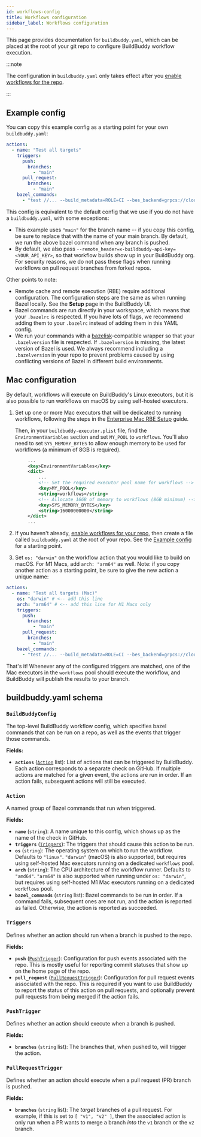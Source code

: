 ```yaml
---
id: workflows-config
title: Workflows configuration
sidebar_label: Workflows configuration
---
```


This page provides documentation for `buildbuddy.yaml`, which can be placed
at the root of your git repo to configure BuildBuddy workflow execution.

:::note

The configuration in `buildbuddy.yaml` only takes effect after you
[enable workflows for the repo](workflows-setup#enable-workflows-for-a-repo).

:::

## Example config

You can copy this example config as a starting point for your own `buildbuddy.yaml`:

```yaml
actions:
  - name: "Test all targets"
    triggers:
      push:
        branches:
          - "main"
      pull_request:
        branches:
          - "main"
    bazel_commands:
      - "test //... --build_metadata=ROLE=CI --bes_backend=grpcs://cloud.buildbuddy.io --bes_results_url=https://app.buildbuddy.io/invocation/"
```

This config is equivalent to the default config that we use if you do
not have a `buildbuddy.yaml`, with some exceptions:

- This example uses `"main"` for the branch name -- if you copy this config,
  be sure to replace that with the name of your main branch. By default, we
  run the above bazel command when any branch is pushed.
- By default, we also pass `--remote_header=x-buildbuddy-api-key=<YOUR_API_KEY>`,
  so that workflow builds show up in your BuildBuddy org. For security reasons,
  we do not pass these flags when running workflows on pull request
  branches from forked repos.

Other points to note:

- Remote cache and remote execution (RBE) require additional configuration.
  The configuration steps are the same as when running Bazel locally.
  See the **Setup** page in the BuildBuddy UI.
- Bazel commands are run directly in your workspace, which means that your
  `.bazelrc` is respected. If you have lots of flags, we recommend adding
  them to your `.bazelrc` instead of adding them in this YAML config.
- We run your commands with a [bazelisk](https://github.com/bazelbuild/bazelisk)-compatible
  wrapper so that your `.bazelversion` file is respected. If
  `.bazelversion` is missing, the latest version of Bazel is used. We
  always recommend including a `.bazelversion` in your repo to prevent
  problems caused by using conflicting versions of Bazel in different
  build environments.

## Mac configuration

By default, workflows will execute on BuildBuddy's Linux executors,
but it is also possible to run workflows on macOS by using self-hosted
executors.

1. Set up one or more Mac executors that will be dedicated to running
   workflows, following the steps in the [Enterprise
   Mac RBE Setup](/docs/enterprise-mac-rbe) guide.

   Then, in your `buildbuddy-executor.plist` file, find the
   `EnvironmentVariables` section and set `MY_POOL` to `workflows`. You'll
   also need to set `SYS_MEMORY_BYTES` to allow enough memory to be
   used for workflows (a minimum of 8GB is required).

```xml
        ...
        <key>EnvironmentVariables</key>
        <dict>
            ...
            <!-- Set the required executor pool name for workflows -->
            <key>MY_POOL</key>
            <string>workflows</string>
            <!-- Allocate 16GB of memory to workflows (8GB minimum) -->
            <key>SYS_MEMORY_BYTES</key>
            <string>16000000000</string>
        </dict>
        ...
```

2. If you haven't already, [enable workflows for your
   repo](/docs/workflows-setup#enable-workflows-for-a-repo), then create a
   file called `buildbuddy.yaml` at the root of your repo. See the
   [Example config](#example-config) for a starting point.

3. Set `os: "darwin"` on the workflow action that you would like to build
   on macOS. For M1 Macs, add `arch: "arm64"` as well. Note: if you
   copy another action as a starting point, be sure to give the new action
   a unique name:

```yaml
actions:
  - name: "Test all targets (Mac)"
    os: "darwin" # <-- add this line
    arch: "arm64" # <-- add this line for M1 Macs only
    triggers:
      push:
        branches:
          - "main"
      pull_request:
        branches:
          - "main"
    bazel_commands:
      - "test //... --build_metadata=ROLE=CI --bes_backend=grpcs://cloud.buildbuddy.io --bes_results_url=https://app.buildbuddy.io/invocation/"
```

That's it! Whenever any of the configured triggers are matched, one of
the Mac executors in the `workflows` pool should execute the
workflow, and BuildBuddy will publish the results to your branch.

## buildbuddy.yaml schema

### `BuildBuddyConfig`

The top-level BuildBuddy workflow config, which specifies bazel commands
that can be run on a repo, as well as the events that trigger those commands.

**Fields:**

- **`actions`** ([`Action`](#action) list): List of actions that can be triggered by BuildBuddy.
  Each action corresponds to a separate check on GitHub.
  If multiple actions are matched for a given event, the actions are run in
  order. If an action fails, subsequent actions will still be executed.

### `Action`

A named group of Bazel commands that run when triggered.

**Fields:**

- **`name`** (`string`): A name unique to this config, which shows up as the name of the check
  in GitHub.
- **`triggers`** ([`Triggers`](#triggers)): The triggers that should cause this action to be run.
- **`os`** (`string`): The operating system on which to run the workflow.
  Defaults to `"linux"`. `"darwin"` (macOS) is also supported, but
  requires using self-hosted Mac executors running on a dedicated
  `workflows` pool.
- **`arch`** (`string`): The CPU architecture of the workflow runner.
  Defaults to `"amd64"`. `"arm64"` is also supported when running under
  `os: "darwin"`, but requires using self-hosted M1 Mac executors running
  on a dedicated `workflows` pool.
- **`bazel_commands`** (`string` list): Bazel commands to be run in order.
  If a command fails, subsequent ones are not run, and the action is
  reported as failed. Otherwise, the action is reported as succeeded.

### `Triggers`

Defines whether an action should run when a branch is pushed to the repo.

**Fields:**

- **`push`** ([`PushTrigger`](#push-trigger)): Configuration for push events associated with the repo.
  This is mostly useful for reporting commit statuses that show up on the
  home page of the repo.
- **`pull_request`** ([`PullRequestTrigger`](#pull-request-trigger)):
  Configuration for pull request events associated with the repo.
  This is required if you want to use BuildBuddy to report the status of
  this action on pull requests, and optionally prevent pull requests from
  being merged if the action fails.

### `PushTrigger`

Defines whether an action should execute when a branch is pushed.

**Fields:**

- **`branches`** (`string` list): The branches that, when pushed to, will trigger the action.

### `PullRequestTrigger`

Defines whether an action should execute when a pull request (PR) branch is
pushed.

**Fields:**

- **`branches`** (`string` list): The _target_ branches of a pull request.
  For example, if this is set to `[ "v1", "v2" ]`, then the
  associated action is only run when a PR wants to merge a branch _into_
  the `v1` branch or the `v2` branch.
